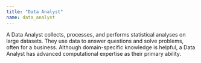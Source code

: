 ```yaml
---
title: "Data Analyst"
name: data_analyst
---
```

A Data Analyst collects, processes, and performs statistical analyses on large datasets. They use data to answer questions and solve problems, often for a business. Although domain-specific knowledge is helpful, a Data Analyst has advanced computational expertise as their primary ability.
